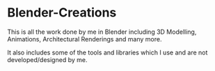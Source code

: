 # Blender-Creations
This is all the work done by me in Blender including 3D Modelling, Animations, Architectural Renderings and many more.

It also includes some of the tools and libraries which I use and are not developed/designed by me.

